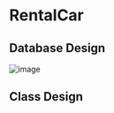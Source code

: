 # RentalCar
## Database Design
![image](https://gitee.com/zzzjjss/documents/blob/master/images/er.jpg)

## Class Design
